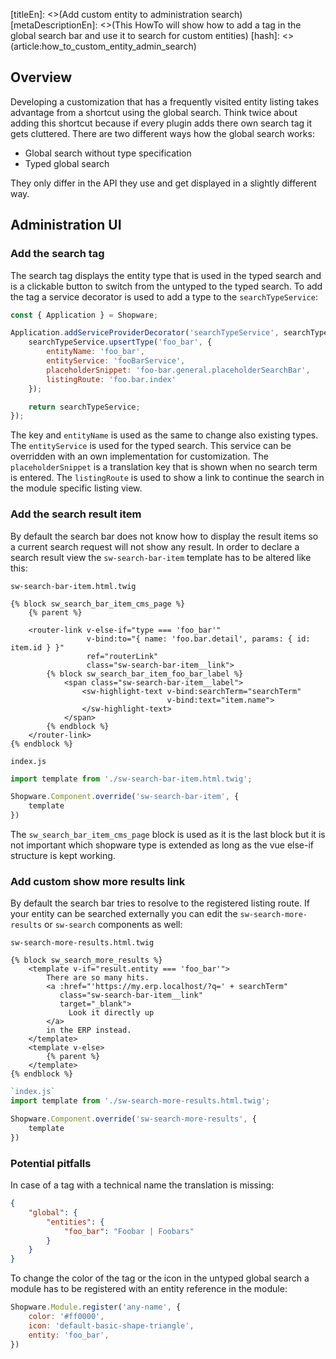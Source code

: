 [titleEn]: <>(Add custom entity to administration search)
[metaDescriptionEn]: <>(This HowTo will show how to add a tag in the global search bar and use it to search for custom entities)
[hash]: <>(article:how_to_custom_entity_admin_search)

## Overview

Developing a customization that has a frequently visited entity listing takes advantage from a shortcut using the global search.
Think twice about adding this shortcut because if every plugin adds there own search tag it gets cluttered.
There are two different ways how the global search works:

* Global search without type specification
* Typed global search

They only differ in the API they use and get displayed in a slightly different way.

## Administration UI

### Add the search tag

The search tag displays the entity type that is used in the typed search and is a clickable button to switch from the untyped to the typed search.
To add the tag a service decorator is used to add a type to the `searchTypeService`:

```javascript
const { Application } = Shopware;

Application.addServiceProviderDecorator('searchTypeService', searchTypeService => {
    searchTypeService.upsertType('foo_bar', {
        entityName: 'foo_bar',
        entityService: 'fooBarService',
        placeholderSnippet: 'foo-bar.general.placeholderSearchBar',
        listingRoute: 'foo.bar.index'
    });

    return searchTypeService;
});
```

The key and `entityName` is used as the same to change also existing types.
The `entityService` is used for the typed search.
This service can be overridden with an own implementation for customization.
The `placeholderSnippet` is a translation key that is shown when no search term is entered.
The `listingRoute` is used to show a link to continue the search in the module specific listing view.


### Add the search result item

By default the search bar does not know how to display the result items so a current search request will not show any result.
In order to declare a search result view the `sw-search-bar-item` template has to be altered like this:
 
`sw-search-bar-item.html.twig`
```twig
{% block sw_search_bar_item_cms_page %}
    {% parent %}

    <router-link v-else-if="type === 'foo_bar'"
                 v-bind:to="{ name: 'foo.bar.detail', params: { id: item.id } }"
                 ref="routerLink"
                 class="sw-search-bar-item__link">
        {% block sw_search_bar_item_foo_bar_label %}
            <span class="sw-search-bar-item__label">
                <sw-highlight-text v-bind:searchTerm="searchTerm"
                                   v-bind:text="item.name">
                </sw-highlight-text>
            </span>
        {% endblock %}
    </router-link>
{% endblock %}
```

`index.js`
```javascript
import template from './sw-search-bar-item.html.twig';

Shopware.Component.override('sw-search-bar-item', {
    template
})
```

The `sw_search_bar_item_cms_page` block is used as it is the last block but it is not important which shopware type is extended as long as the vue else-if structure is kept working.


### Add custom show more results link

By default the search bar tries to resolve to the registered listing route.
If your entity can be searched externally you can edit the `sw-search-more-results` or `sw-search` components as well:

`sw-search-more-results.html.twig`
```twig
{% block sw_search_more_results %}
    <template v-if="result.entity === 'foo_bar'">
        There are so many hits.
        <a :href="'https://my.erp.localhost/?q=' + searchTerm"
           class="sw-search-bar-item__link"
           target="_blank">
             Look it directly up
        </a>
        in the ERP instead.
    </template>
    <template v-else>
        {% parent %}
    </template>
{% endblock %}
```

```javascript
`index.js`
import template from './sw-search-more-results.html.twig';

Shopware.Component.override('sw-search-more-results', {
    template
})
```


### Potential pitfalls

In case of a tag with a technical name the translation is missing:
```json
{
    "global": {
        "entities": {
            "foo_bar": "Foobar | Foobars"
        }
    }
}
```

To change the color of the tag or the icon in the untyped global search a module has to be registered with an entity reference in the module:

```javascript
Shopware.Module.register('any-name', {
    color: '#ff0000',
    icon: 'default-basic-shape-triangle',
    entity: 'foo_bar',
})
```
